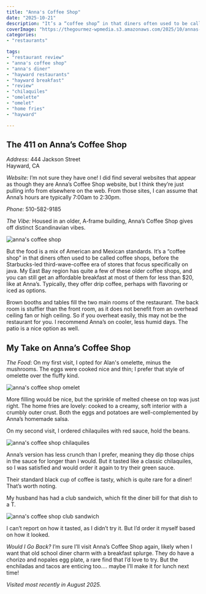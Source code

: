```yaml
---
title: "Anna's Coffee Shop"
date: "2025-10-21"
description: "It’s a “coffee shop” in that diners often used to be called coffee shops, before the Starbucks-led third-wave-coffee era of stores that focus specifically on java. My East Bay region has quite a few of these older coffee shops, and you can still get an affordable breakfast at most of them for less than $20, like at Anna’s."
coverImage: "https://thegourmez-wpmedia.s3.amazonaws.com/2025/10/annas-coffee-shop+(4).jpg"
categories:
- "restaurants"

tags:
- "restaurant review"
- "anna's coffee shop"
- "anna's diner"
- "hayward restaurants"
- "hayward breakfast"
- "review"
- "chilaquiles"
- "omelette"
- "omelet"
- "home fries"
- "hayward"

---
```


## The 411 on Anna’s Coffee Shop

*Address:* 444 Jackson Street\
Hayward, CA

*Website:* I’m not sure they have one! I did find several websites that appear as though they are Anna’s Coffee Shop website, but I think they’re just pulling info from elsewhere on the web. From those sites, I can assume that Anna’s hours are typically 7:00am to 2:30pm.

*Phone:* 510-582-9185

*The Vibe:* Housed in an older, A-frame building, Anna’s Coffee Shop gives off distinct Scandinavian vibes.

![anna's coffee shop](https://thegourmez-wpmedia.s3.amazonaws.com/2025/10/annas-coffee-shop+(1).jpg)

But the food is a mix of American and Mexican standards. It’s a “coffee shop” in that diners often used to be called coffee shops, before the Starbucks-led third-wave-coffee era of stores that focus specifically on java. My East Bay region has quite a few of these older coffee shops, and you can still get an affordable breakfast at most of them for less than \$20, like at Anna’s. Typically, they offer drip coffee, perhaps with flavoring or iced as options.

Brown booths and tables fill the two main rooms of the restaurant. The back room is stuffier than the front room, as it does not benefit from an overhead ceiling fan or high ceiling. So if you overheat easily, this may not be the restaurant for you. I recommend Anna’s on cooler, less humid days. The patio is a nice option as well.

## My Take on Anna’s Coffee Shop

*The Food*: On my first visit, I opted for Alan's omelette, minus the mushrooms. The eggs were cooked nice and thin; I prefer that style of omelette over the fluffy kind.

![anna's coffee shop omelet](https://thegourmez-wpmedia.s3.amazonaws.com/2025/10/annas-coffee-shop+(4).jpg)

More filling would be nice, but the sprinkle of melted cheese on top was just right. The home fries are lovely: cooked to a creamy, soft interior with a crumbly outer crust. Both the eggs and potatoes are well-complemented by Anna’s homemade salsa.

On my second visit, I ordered chilaquiles with red sauce, hold the beans.

![anna's coffee shop chilaquiles](https://thegourmez-wpmedia.s3.amazonaws.com/2025/10/annas-coffee-shop+(2).jpg)

Anna’s version has less crunch than I prefer, meaning they dip those chips in the sauce for longer than I would. But it tasted like a classic chilaquiles, so I was satisfied and would order it again to try their green sauce.

Their standard black cup of coffee is tasty, which is quite rare for a diner! That’s worth noting.

My husband has had a club sandwich, which fit the diner bill for that dish to a T.

![anna's coffee shop club sandwich](https://thegourmez-wpmedia.s3.amazonaws.com/2025/10/annas-coffee-shop+(3).jpg)

I can’t report on how it tasted, as I didn’t try it. But I’d order it myself based on how it looked.

*Would I Go Back?* I’m sure I’ll visit Anna’s Coffee Shop again, likely when I want that old school diner charm with a breakfast splurge. They do have a chorizo and nopales egg plate, a rare find that I’d love to try. But the enchiladas and tacos are enticing too…. maybe I’ll make it for lunch next time!

*Visited most recently in August 2025.*
